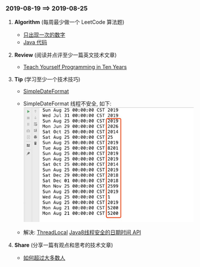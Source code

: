 ### 2019-08-19   ==>   2019-08-25

1. **Algorithm** (每周最少做一个 LeetCode 算法题)   
  
   - [只出现一次的数字](https://leetcode-cn.com/problems/single-number/)
   - [Java 代码](https://github.com/crazykx/backserver-study/tree/master/右耳闻风/ARTS/LeetCode/Algorithm/java/src/SingleNumber)
   
2. **Review** (阅读并点评至少一篇英文技术文章)
  
   - [Teach Yourself Programming in Ten Years](https://github.com/crazykx/backserver-study/blob/master/右耳闻风/ARTS/Review/001.Teach%20Yourself%20Programming%20in%20Ten%20Tears.md)
   
3. **Tip** (学习至少一个技术技巧)
  
   - [SimpleDateFormat](https://github.com/crazykx/backserver-study/tree/master/右耳闻风/ARTS/Tip/tip_week1/src/SimpleDateFormatTip)
   
   - SimpleDateFormat 线程不安全, 如下:![image-20190825151925413](./TipImg/simpleDate.png)
   - 解决:  [ThreadLocal](https://github.com/crazykx/backserver-study/blob/master/右耳闻风/ARTS/Tip/tip_week1/src/SimpleDateFormatTip/ThreadLocalDateUtils.java)                 [ Java8线程安全的日期时间 API](https://github.com/crazykx/backserver-study/blob/master/右耳闻风/ARTS/Tip/tip_week1/src/SimpleDateFormatTip/Java8DateUtils.java)
   
4. **Share** (分享一篇有观点和思考的技术文章)

   - [如何超过大多数人](https://coolshell.cn/articles/19464.html)
